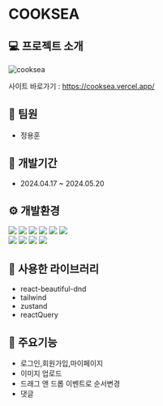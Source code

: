 # COOKSEA

## :computer: 프로젝트 소개


![cooksea](https://github.com/yonghoon1013/cooksea/assets/133857448/bbfcb858-7869-4f79-9e15-0a3e55b437b7)


사이트 바로가기 : https://cooksea.vercel.app/



## :two_men_holding_hands: 팀원
+ 정용훈


## :date: 개발기간
+ 2024.04.17 ~ 2024.05.20

## :gear: 개발환경
<img src="https://img.shields.io/badge/JavaScript-F7DF1E?style=flat-square&logo=javascript&logoColor=black"/> <img src="https://img.shields.io/badge/React-61DAFB?style=flat-square&logo=React&logoColor=black"/> <img src="https://img.shields.io/badge/GitHub-181717?style=flat-square&logo=GitHub&logoColor=white"/> <img src="https://img.shields.io/badge/Git-F05032?style=flat-square&logo=git&logoColor=white"/> <img src="https://img.shields.io/badge/tailwindcss-06B6D4?style=flat&logo=tailwindcss&logoColor=white"/> <img src="https://img.shields.io/badge/reactquery-FF4154?Bstyle=flat&logo=reactquery&logoColor=white"/> <br>  <img src="https://img.shields.io/badge/Visual Studio Code-007ACC?style=flat-square&logo=Visual Studio Code&logoColor=white"/>  <img src="https://img.shields.io/badge/amazonec2-FF9900?Bstyle=flat&logo=amazonec2&logoColor=white"/> <img src="https://img.shields.io/badge/mongodb-47A248?style=flat&logo=mongodb&logoColor=white"/>
 <img src="https://img.shields.io/badge/figma-F24E1E?Bstyle=flat&logo=figma&logoColor=white"/>


## :book: 사용한 라이브러리
+ react-beautiful-dnd
+ tailwind
+ zustand
+ reactQuery

## :pushpin: 주요기능
+ 로그인,회원가입,마이페이지
+ 이미지 업로드
+ 드래그 앤 드롭 이벤트로 순서변경
+ 댓글
